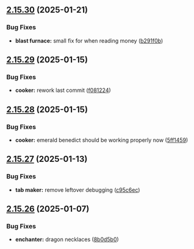 ## [2.15.30](https://github.com/Torwent/wasp-free/compare/v2.15.29...v2.15.30) (2025-01-21)


### Bug Fixes

* **blast furnace:** small fix for when reading money ([b291f0b](https://github.com/Torwent/wasp-free/commit/b291f0b6419c707c973f79f621180854e40a60fb))



## [2.15.29](https://github.com/Torwent/wasp-free/compare/v2.15.28...v2.15.29) (2025-01-15)


### Bug Fixes

* **cooker:** rework last commit ([f081224](https://github.com/Torwent/wasp-free/commit/f081224df73141914dbe90897158c52725b7bde2))



## [2.15.28](https://github.com/Torwent/wasp-free/compare/v2.15.27...v2.15.28) (2025-01-15)


### Bug Fixes

* **cooker:** emerald benedict should be working properly now ([5ff1459](https://github.com/Torwent/wasp-free/commit/5ff14590e338be88987caa6d8ecb8275f30b796c))



## [2.15.27](https://github.com/Torwent/wasp-free/compare/v2.15.26...v2.15.27) (2025-01-13)


### Bug Fixes

* **tab maker:** remove leftover debugging ([c95c6ec](https://github.com/Torwent/wasp-free/commit/c95c6eca5e654596da5ec820571890ff1d61f513))



## [2.15.26](https://github.com/Torwent/wasp-free/compare/v2.15.25...v2.15.26) (2025-01-07)


### Bug Fixes

* **enchanter:** dragon necklaces ([8b0d5b0](https://github.com/Torwent/wasp-free/commit/8b0d5b08e1ef405c0bf219c482a22797550afe7e))



